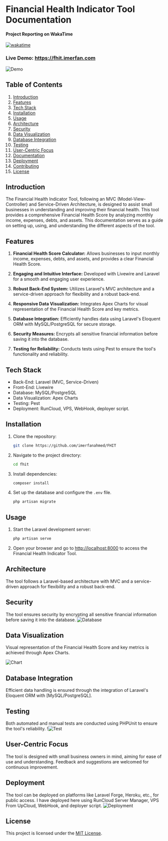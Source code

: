 # Financial Health Indicator Tool Documentation

#### Project Reporting on WakaTime
[![wakatime](https://wakatime.com/badge/github/imerfanahmed/FHIT.svg)](https://wakatime.com/@89c419a1-3bb1-46a3-bee6-d704d49edbbc/projects/xfwvzgwtan?start=2023-11-07&end=2023-11-13)
### Live Demo: https://fhit.imerfan.com

![Demo](./docs/demo.png)

## Table of Contents

1. [Introduction](#introduction)
2. [Features](#features)
3. [Tech Stack](#tech-stack)
4. [Installation](#installation)
5. [Usage](#usage)
6. [Architecture](#architecture)
7. [Security](#security)
8. [Data Visualization](#data-visualization)
9. [Database Integration](#database-integration)
10. [Testing](#testing)
11. [User-Centric Focus](#user-centric-focus)
12. [Documentation](#documentation)
13. [Deployment](#deployment)
14. [Contributing](#contributing)
15. [License](#license)

## Introduction

The Financial Health Indicator Tool, following an MVC (Model-View-Controller) and Service-Driven Architecture, is designed to assist small businesses in understanding and improving their financial health. This tool provides a comprehensive Financial Health Score by analyzing monthly income, expenses, debts, and assets. This documentation serves as a guide on setting up, using, and understanding the different aspects of the tool.

## Features

1. **Financial Health Score Calculator:** Allows businesses to input monthly income, expenses, debts, and assets, and provides a clear Financial Health Score.

2. **Engaging and Intuitive Interface:** Developed with Livewire and Laravel for a smooth and engaging user experience.

3. **Robust Back-End System:** Utilizes Laravel's MVC architecture and a service-driven approach for flexibility and a robust back-end.

4. **Responsive Data Visualization:** Integrates Apex Charts for visual representation of the Financial Health Score and key metrics.

5. **Database Integration:** Efficiently handles data using Laravel's Eloquent ORM with MySQL/PostgreSQL for secure storage.

6. **Security Measures:** Encrypts all sensitive financial information before saving it into the database.

7. **Testing for Reliability:** Conducts tests using Pest to ensure the tool's functionality and reliability.

## Tech Stack

- Back-End: Laravel (MVC, Service-Driven)
- Front-End: Livewire
- Database: MySQL/PostgreSQL
- Data Visualization: Apex Charts
- Testing: Pest
- Deployment: RunCloud, VPS, WebHook, deployer script.

## Installation

1. Clone the repository:

   ```bash
   git clone https://github.com/imerfanahmed/FHIT
   ```

2. Navigate to the project directory:

   ```bash
   cd fhit
   ```

3. Install dependencies:

   ```bash
   composer install
   ```

4. Set up the database and configure the `.env` file.

   ```bash
   php artisan migrate
   ```

## Usage

1. Start the Laravel development server:

   ```bash
   php artisan serve
   ```

2. Open your browser and go to [http://localhost:8000](http://localhost:8000) to access the Financial Health Indicator Tool.

## Architecture

The tool follows a Laravel-based architecture with MVC and a service-driven
approach for flexibility and a robust back-end.

## Security

The tool ensures security by encrypting all sensitive financial information before saving it into the database.
![Database](./docs/db.png)

## Data Visualization

Visual representation of the Financial Health Score and key metrics is achieved through Apex Charts.

![Chart](./docs/chart.png)

## Database Integration

Efficient data handling is ensured through the integration of Laravel's Eloquent ORM with [MySQL/PostgreSQL]. 


## Testing

Both automated and manual tests are conducted using PHPUnit to ensure the tool's reliability.
!![Test](./docs/testing.png)
## User-Centric Focus

The tool is designed with small business owners in mind, aiming for ease of use and understanding. Feedback and suggestions are welcomed for continuous improvement.


## Deployment

The tool can be deployed on platforms like Laravel Forge, Heroku, etc., for public access. 
I have deployed here using RunCloud Server Manager, VPS From UpCloud, WebHook, and deployer script.
![Deployment](./docs/server.png)


## License

This project is licensed under the [MIT License](LICENSE).
